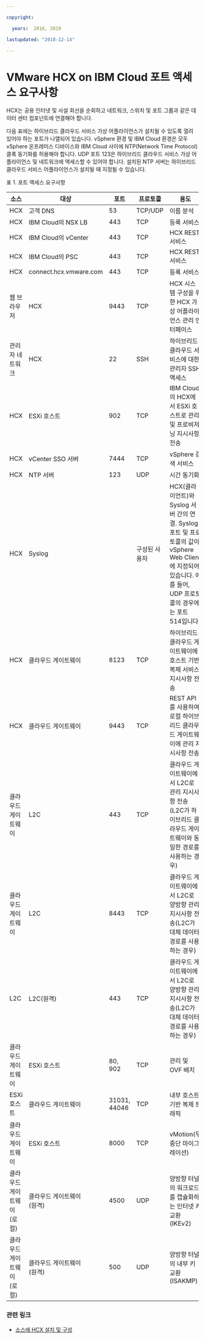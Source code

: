 ```yaml
---

copyright:

  years:  2016, 2019

lastupdated: "2018-12-14"

---
```

# VMware HCX on IBM Cloud 포트 액세스 요구사항

HCX는 공용 인터넷 및 사설 회선을 순회하고 네트워크, 스위치 및 포트 그룹과 같은 데이터 센터 컴포넌트에 연결해야 합니다. 

다음 표에는 하이브리드 클라우드 서비스 가상 어플라이언스가 설치될 수 있도록 열려 있어야 하는 포트가 나열되어 있습니다. vSphere 환경 및 IBM Cloud 환경은 모두 vSphere 온프레미스 디바이스와 IBM Cloud 사이에 NTP(Network Time Protocol) 클록 동기화를 허용해야 합니다. UDP 포트 123은 하이브리드 클라우드 서비스 가상 어플라이언스 및 네트워크에 액세스할 수 있어야 합니다. 설치된 NTP 서버는 하이브리드 클라우드 서비스 어플라이언스가 설치될 때 지정될 수 있습니다. 

표 1. 포트 액세스 요구사항

| 소스 | 대상       | 포트 | 프로토콜 | 용도         |서비스 |
|--------|--------------|------|----------|-----------------|----------|
|HCX    | 고객 DNS | 53   | TCP/UDP  | 이름 분석 |DNS      |
|HCX    | IBM Cloud의 NSX LB | 443 | TCP | 등록 서비스 | HTTPS |
|HCX    | IBM Cloud의 vCenter | 443 | TCP | HCX REST 서비스 | HTTPS |
|HCX    | IBM Cloud의 PSC | 443 | TCP | HCX REST 서비스 | HTTPS |
|HCX    | connect.hcx.vmware.com | 443 | TCP | 등록 서비스 | HTTPS |
| 웹 브라우저 |HCX | 9443 | TCP | HCX 시스템 구성을 위한 HCX 가상 어플라이언스 관리 인터페이스  | HTTPS |
| 관리자 네트워크 |HCX | 22 | SSH | 하이브리드 클라우드 서비스에 대한 관리자 SSH 액세스 | SSH |
|HCX | ESXi 호스트 | 902 | TCP | IBM Cloud의 HCX에서 ESXi 호스트로 관리 및 프로비저닝 지시사항 전송 |내부 |
|HCX | vCenter SSO 서버 | 7444 | TCP | vSphere 검색 서비스 |  |
|HCX | NTP 서버 | 123 | UDP | 시간 동기화 | |
|HCX | Syslog |   | 구성된 사용자 | HCX(클라이언트)와 Syslog 서버 간의 연결. Syslog 포트 및 프로토콜의 값이 vSphere Web Client에 지정되어 있습니다. 예를 들어, UDP 프로토콜의 경우에는 포트 514입니다. | |
|HCX |클라우드 게이트웨이| 8123 | TCP | 하이브리드 클라우드 게이트웨이에 호스트 기반 복제 서비스 지시사항 전송 | HTTP |
|HCX |클라우드 게이트웨이| 9443 | TCP | REST API를 사용하여 로컬 하이브리드 클라우드 게이트웨이에 관리 지시사항 전송. | HTTP</br>HTTPS |
|클라우드 게이트웨이| L2C | 443 | TCP | 클라우드 게이트웨이에서 L2C로 관리 지시사항 전송(L2C가 하이브리드 클라우드 게이트웨이와 동일한 경로를 사용하는 경우) | HTTP</br>HTTPS |
|클라우드 게이트웨이| L2C | 8443 | TCP | 클라우드 게이트웨이에서 L2C로 양방향 관리 지시사항 전송(L2C가 대체 데이터 경로를 사용하는 경우) | HTTP</br>HTTPS |
| L2C | L2C(원격) | 443 | TCP | 클라우드 게이트웨이에서 L2C로 양방향 관리 지시사항 전송(L2C가 대체 데이터 경로를 사용하는 경우) | HTTP</br>HTTPS |
|클라우드 게이트웨이| ESXi 호스트 | 80, 902  | TCP | 관리 및 OVF 배치 |내부 |
| ESXi 호스트 |클라우드 게이트웨이| 31031, 44046 | TCP | 내부 호스트 기반 복제 트래픽 |내부 |
|클라우드 게이트웨이| ESXi 호스트 | 8000  | TCP | vMotion(무중단 마이그레이션) |  |
| 클라우드 게이트웨이(로컬) |클라우드 게이트웨이</br>(원격) | 4500  | UDP | 양방향 터널의 워크로드를 캡슐화하는 인터넷 키 교환(IKEv2) | IPSEC |
| 클라우드 게이트웨이(로컬) |클라우드 게이트웨이</br>(원격) | 500  | UDP | 양방향 터널의 내부 키 교환(ISAKMP) | IPSEC |

### 관련 링크

* [소스에 HCX 설치 및 구성](hcx-archi-install-cfg-src.html)
